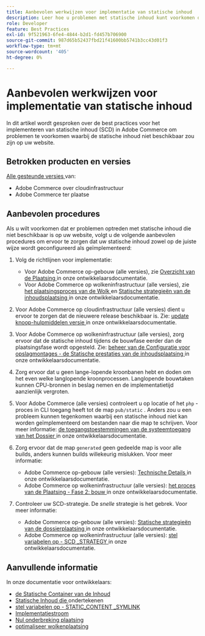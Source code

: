```yaml
---
title: Aanbevolen werkwijzen voor implementatie van statische inhoud
description: Leer hoe u problemen met statische inhoud kunt voorkomen die niet in uw Adobe Commerce-winkel worden weergegeven.
role: Developer
feature: Best Practices
exl-id: 9f521963-6fe4-4844-b2d1-fd457b706900
source-git-commit: 987d65b52437fbd21f41600bb5741b3cc43d01f3
workflow-type: tm+mt
source-wordcount: '405'
ht-degree: 0%

---
```


# Aanbevolen werkwijzen voor implementatie van statische inhoud

In dit artikel wordt gesproken over de best practices voor het implementeren van statische inhoud (SCD) in Adobe Commerce om problemen te voorkomen waarbij de statische inhoud niet beschikbaar zou zijn op uw website.

## Betrokken producten en versies

[ Alle gesteunde versies ](../../../release/versions.md) van:

* Adobe Commerce over cloudinfrastructuur
* Adobe Commerce ter plaatse

## Aanbevolen procedures

Als u wilt voorkomen dat er problemen optreden met statische inhoud die niet beschikbaar is op uw website, volgt u de volgende aanbevolen procedures om ervoor te zorgen dat uw statische inhoud zowel op de juiste wijze wordt geconfigureerd als geïmplementeerd:

1. Volg de richtlijnen voor implementatie:
   * Voor Adobe Commerce op-gebouw (alle versies), zie [ Overzicht van de Plaatsing ](../../../configuration/deployment/overview.md) in onze ontwikkelaarsdocumentatie.
   * Voor Adobe Commerce op wolkeninfrastructuur (alle versies), zie [ het plaatsingsproces van de Wolk ](https://experienceleague.adobe.com/en/docs/commerce-cloud-service/user-guide/develop/deploy/process) en [ Statische strategieën van de inhoudsplaatsing ](https://experienceleague.adobe.com/en/docs/commerce-cloud-service/user-guide/develop/deploy/static-content) in onze ontwikkelaarsdocumentatie.

1. Voor Adobe Commerce op cloudinfrastructuur (alle versies) dient u ervoor te zorgen dat de nieuwere release beschikbaar is. Zie: [ update knoop-hulpmiddelen versie ](https://experienceleague.adobe.com/en/docs/commerce-cloud-service/user-guide/release-notes/ece-tools-package) in onze ontwikkelaarsdocumentatie.
1. Voor Adobe Commerce op wolkeninfrastructuur (alle versies), zorg ervoor dat de statische inhoud tijdens de bouwfase eerder dan de plaatsingsfase wordt opgesteld. Zie: [ beheer van de Configuratie voor opslagmontages - de Statische prestaties van de inhoudsplaatsing ](https://experienceleague.adobe.com/en/docs/commerce-cloud-service/user-guide/configure-store/store-settings#cloud-confman-scd-over) in onze ontwikkelaarsdocumentatie.
1. Zorg ervoor dat u geen lange-lopende kroonbanen hebt en doden om het even welke langlopende kroonprocessen. Langlopende bouwtaken kunnen CPU-bronnen in beslag nemen en de implementatietijd aanzienlijk vergroten.
1. Voor Adobe Commerce (alle versies) controleert u op locatie of het `php` -proces in CLI toegang heeft tot de map `pub/static` . Anders zou u een probleem kunnen tegenkomen waarbij een statische inhoud niet kan worden geïmplementeerd om bestanden naar die map te schrijven. Voor meer informatie: [ de toegangstoestemmingen van de systeemtoegang van het Dossier ](https://experienceleague.adobe.com/docs/commerce-operations/configuration-guide/deployment/file-system-permissions.html) in onze ontwikkelaarsdocumentatie.
1. Zorg ervoor dat de map `generated` geen gedeelde map is voor alle builds, anders kunnen builds willekeurig mislukken. Voor meer informatie:
   * Adobe Commerce op-gebouw (alle versies): [ Technische Details ](https://experienceleague.adobe.com/docs/commerce-operations/configuration-guide/deployment/technical-details.html) in onze ontwikkelaarsdocumentatie.
   * Adobe Commerce op wolkeninfrastructuur (alle versies): [ het proces van de Plaatsing - Fase 2: bouw ](https://experienceleague.adobe.com/en/docs/commerce-cloud-service/user-guide/develop/deploy/best-practices#cloud-deploy-over-phases-build) in onze ontwikkelaarsdocumentatie.

1. Controleer uw SCD-strategie. De *snelle* strategie is het gebrek. Voor meer informatie:
   * Adobe Commerce op-gebouw (alle versies): [ Statische strategieën van de dossierplaatsing ](https://experienceleague.adobe.com/docs/commerce-operations/configuration-guide/cli/static-view/static-view-file-strategy.html) in onze ontwikkelaarsdocumentatie.
   * Adobe Commerce op wolkeninfrastructuur (alle versies): [ stel variabelen op - SCD \_STRATEGY ](https://experienceleague.adobe.com/en/docs/commerce-cloud-service/user-guide/configure/env/stage/variables-deploy#scd_strategy) in onze ontwikkelaarsdocumentatie.

## Aanvullende informatie

In onze documentatie voor ontwikkelaars:

* [ de Statische Container van de Inhoud ](https://developer.adobe.com/commerce/admin-developer/pattern-library/containers/static-content/)
* [ Statische Inhoud die ](https://experienceleague.adobe.com/docs/commerce-operations/configuration-guide/cache/static-content-signing.html) ondertekenen
* [ stel variabelen op - STATIC\_CONTENT \_SYMLINK ](https://experienceleague.adobe.com/en/docs/commerce-cloud-service/user-guide/configure/env/stage/variables-deploy#static_content_symlink)
* [Implementatiestroom](../../../performance/deployment-flow.md)
* [ Nul onderbreking plaatsing ](https://experienceleague.adobe.com/en/docs/commerce-cloud-service/user-guide/develop/deploy/reduce-downtime)
* [ optimaliseer wolkenplaatsing ](https://experienceleague.adobe.com/en/docs/commerce-cloud-service/user-guide/develop/deploy/optimization)
